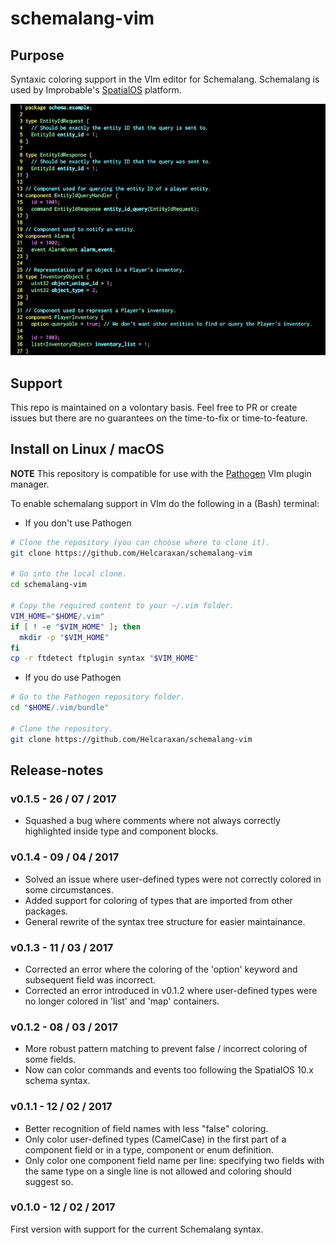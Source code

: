 # schemalang-vim
## Purpose
Syntaxic coloring support in the VIm editor for Schemalang.
Schemalang is used by Improbable's [SpatialOS](https://spatialos.improbable.io) platform.

![Example of schemalang-vim syntax coloring](https://github.com/Helcaraxan/schemalang-vim/blob/master/examples/coloring.png)

## Support
This repo is maintained on a volontary basis. Feel free to PR or create issues but there are no guarantees on the
time-to-fix or time-to-feature.

## Install on Linux / macOS
**NOTE** This repository is compatible for use with the [Pathogen](https://github.com/tpope/vim-pathogen) VIm plugin
manager.

To enable schemalang support in VIm do the following in a (Bash) terminal:
* If you don't use Pathogen
```bash
# Clone the repository (you can choose where to clone it).
git clone https://github.com/Helcaraxan/schemalang-vim

# Go into the local clone.
cd schemalang-vim

# Copy the required content to your ~/.vim folder.
VIM_HOME="$HOME/.vim"
if [ ! -e "$VIM_HOME" ]; then
  mkdir -p "$VIM_HOME"
fi
cp -r ftdetect ftplugin syntax "$VIM_HOME"
```
* If you do use Pathogen
```bash
# Go to the Pathogen repository folder.
cd "$HOME/.vim/bundle"

# Clone the repository.
git clone https://github.com/Helcaraxan/schemalang-vim
```

## Release-notes
### v0.1.5 - 26 / 07 / 2017
* Squashed a bug where comments where not always correctly highlighted inside type and component blocks.

### v0.1.4 - 09 / 04 / 2017
* Solved an issue where user-defined types were not correctly colored in some circumstances.
* Added support for coloring of types that are imported from other packages.
* General rewrite of the syntax tree structure for easier maintainance.

### v0.1.3 - 11 / 03 / 2017
* Corrected an error where the coloring of the 'option' keyword and subsequent field was incorrect.
* Corrected an error introduced in v0.1.2 where user-defined types were no longer colored in 'list' and 'map'
  containers.

### v0.1.2 - 08 / 03 / 2017
* More robust pattern matching to prevent false / incorrect coloring of some fields.
* Now can color commands and events too following the SpatialOS 10.x schema syntax.

### v0.1.1 - 12 / 02 / 2017
* Better recognition of field names with less "false" coloring.
* Only color user-defined types (CamelCase) in the first part of a component field or in a type, component or enum
  definition.
* Only color one component field name per line: specifying two fields with the same type on a single line is not allowed
  and coloring should suggest so.

### v0.1.0 - 12 / 02 / 2017
First version with support for the current Schemalang syntax.
